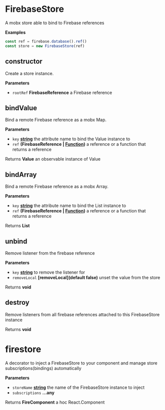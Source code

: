 <!-- Generated by documentation.js. Update this documentation by updating the source code. -->

# FirebaseStore

A mobx store able to bind to Firebase references

**Examples**

```javascript
const ref = firebase.database().ref()
const store = new FirebaseStore(ref)
```

## constructor

Create a store instance.

**Parameters**

-   `rootRef` **FirebaseReference** a Firebase reference

## bindValue

Bind a remote Firebase reference as a mobx Map.

**Parameters**

-   `key` **[string](https://developer.mozilla.org/en-US/docs/Web/JavaScript/Reference/Global_Objects/String)** the attribute name to bind the Value instance to
-   `ref` **(FirebaseReference | [Function](https://developer.mozilla.org/en-US/docs/Web/JavaScript/Reference/Statements/function))** a reference or a function that returns a reference

Returns **Value** an observable instance of Value

## bindArray

Bind a remote Firebase reference as a mobx Array.

**Parameters**

-   `key` **[string](https://developer.mozilla.org/en-US/docs/Web/JavaScript/Reference/Global_Objects/String)** the attribute name to bind the List instance to
-   `ref` **(FirebaseReference | [Function](https://developer.mozilla.org/en-US/docs/Web/JavaScript/Reference/Statements/function))** a reference or a function that returns a reference

Returns **List** 

## unbind

Remove listener from the firebase reference

**Parameters**

-   `key` **[string](https://developer.mozilla.org/en-US/docs/Web/JavaScript/Reference/Global_Objects/String)** to remove the listener for
-   `removeLocal` **\[removeLocal](default false)** unset the value from the store

Returns **void** 

## destroy

Remove listeners from all firebase references attached to this FirebaseStore instance

Returns **void** 

# firestore

A decorator to inject a FirebaseStore to your component and manage store
subscriptions(bindings) automatically

**Parameters**

-   `storeName` **[string](https://developer.mozilla.org/en-US/docs/Web/JavaScript/Reference/Global_Objects/String)** the name of the FirebaseStore instance to inject
-   `subscriptions` **...any** 

Returns **FireComponent** a hoc React.Component
